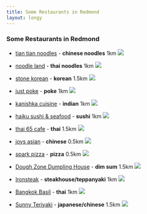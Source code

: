 ```yaml
---
title: Some Restaurants in Redmond
layout: longy
---
```


### Some Restaurants in Redmond

- [tian tian noodles][tian] - **chinese noodles** 1km
![](https://s3-media4.fl.yelpcdn.com/bphoto/rcO6C0MSseM-k1ALSMvhgg/o.jpg)

- [noodle land][noodle] - **thai noodles** 1km
![](https://s3-media4.fl.yelpcdn.com/bphoto/q8ni3oOqsG3JsB5o0MgilQ/o.jpg)

- [stone korean][stone] - **korean** 1.5km
![](https://s3-media2.fl.yelpcdn.com/bphoto/p_f2EmqN0i3XNizv8DJIUw/o.jpg)

- [just poke][just] - **poke** 1km
![](https://s3-media2.fl.yelpcdn.com/bphoto/Tg_Yfig5jQQOtkGY8qePkA/o.jpg)

- [kanishka cuisine][kanishka] - **indian** 1km
![](https://s3-media1.fl.yelpcdn.com/bphoto/jOqv2uvpg2HDLspazoEpng/o.jpg)

- [haiku sushi & seafood][haiku] - **sushi** 1km
![](https://s3-media3.fl.yelpcdn.com/bphoto/x4as-DWwpCHuJOH6GKZUgQ/o.jpg)

- [thai 65 cafe][thai] - **thai** 1.5km
![](https://s3-media3.fl.yelpcdn.com/bphoto/J3ofi7ELPJbWIhiiu_M_9A/o.jpg)

- [joys asian][joys] - **chinese** 0.5km
![](https://s3-media2.fl.yelpcdn.com/bphoto/F-RLXWAig-QsFGiirsu5uA/o.jpg)

- [spark pizza][spark] - **pizza** 0.5km
![](https://s3-media2.fl.yelpcdn.com/bphoto/j0HEn-dHUluGnNXiRoqpgA/o.jpg)

- [Dough Zone Dumpling House][Dough] - **dim sum** 1.5km
![](https://s3-media2.fl.yelpcdn.com/bphoto/HGKLT-b-k0nUDLxKM61mYA/o.jpg)

- [Ironsteak][Ironsteak] - **steakhouse/teppanyaki** 1km
![](https://s3-media4.fl.yelpcdn.com/bphoto/mMgxOzUembkfhKIF6IW5lw/o.jpg)

- [Bangkok Basil][Bangkok] - **thai** 1km
![](https://s3-media4.fl.yelpcdn.com/bphoto/Z7-2DQ4Pm9EPXGdS_pReMw/o.jpg)

- [Sunny Teriyaki][Sunny] - **japanese/chinese** 1.5km
![](https://s3-media1.fl.yelpcdn.com/bphoto/v5rGC9uC0z4m_1B9PBLe5w/o.jpg)


[tian]: https://www.yelp.com/biz/tian-tian-noodles-redmond-4
[noodle]: https://www.yelp.com/biz/noodle-land-redmond
[stone]: https://www.yelp.com/biz/stone-korean-restaurant-redmond
[just]: https://www.yelp.com/biz/just-poke-redmond
[alaskan]: https://www.yelp.com/biz/alaskan-dumplings-seattle
[kanishka]: https://www.yelp.com/biz/kanishka-cuisine-of-india-redmond
[haiku]: https://www.yelp.com/biz/haiku-sushi-and-seafood-buffet-redmond
[thai]: https://www.yelp.com/biz/thai-65-cafe-redmond-2
[joys]: https://www.yelp.com/biz/joys-asian-redmond
[spark]: https://www.yelp.com/biz/spark-pizza-redmond-2
[Dough]: https://www.yelp.com/biz/dough-zone-dumpling-house-redmond-4
[Ironsteak]: https://www.yelp.com/biz/ironsteak-redmond
[Bangkok]: https://www.yelp.com/biz/bangkok-basil-redmond
[Sunny]: https://www.yelp.com/biz/sunny-teriyaki-redmond-2